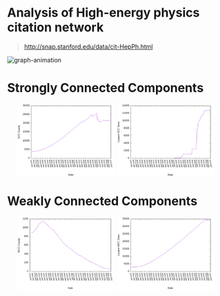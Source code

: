 # Analysis of High-energy physics citation network
> http://snap.stanford.edu/data/cit-HepPh.html

![graph-animation](./graphs/output.gif)

# Strongly Connected Components

<p align="middle">
  <img src="plots/scc_counts.png" align="middle" width="45%" />
  <img src="plots/largest_scc_sizes.png" align="middle" width="45%" />
</p>

# Weakly Connected Components

<p align="middle">
  <img src="plots/wcc_counts.png" align="middle" width="45%" />
  <img src="plots/largest_wcc_sizes.png" align="middle" width="45%" />
</p>
